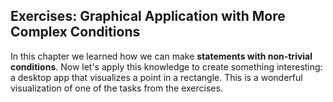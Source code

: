## Exercises: Graphical Application with More Complex Conditions

In this chapter we learned how we can make **statements with non-trivial conditions**. Now let's apply this knowledge to create something interesting: a desktop app that visualizes a point in a rectangle. This is a wonderful visualization of one of the tasks from the exercises.
